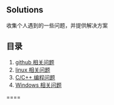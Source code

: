 Solutions
--------
收集个人遇到的一些问题，并提供解决方案

## 目录

1.  [github 相关问题](./github.md)
2.  [linux 相关问题](./linux.md)
3.  [C/C++ 编程问题](./C&C++.md)
4.  [Windows 相关问题](./windows.md)

====
